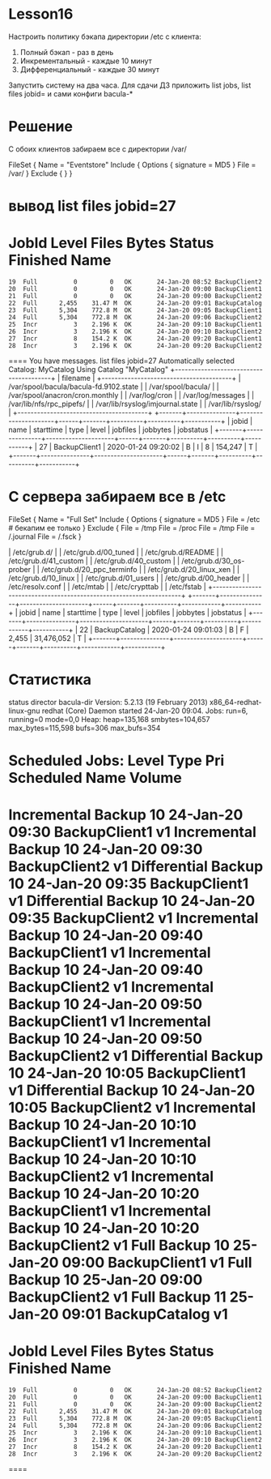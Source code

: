 # Lesson16
Настроить политику бэкапа директории /etc с клиента:
1) Полный бэкап - раз в день
2) Инкрементальный - каждые 10 минут
3) Дифференциальный - каждые 30 минут

Запустить систему на два часа. Для сдачи ДЗ приложить list jobs, list files jobid=<id>
и сами конфиги bacula-*
  
# Решение  
С обоих клиентов забираем все с директории /var/

FileSet {
  Name = "Eventstore"
  Include {
    Options {
      signature = MD5
    }
    File = /var/
  }
  Exclude {
  }
}
# вывод list files jobid=27

JobId  Level    Files      Bytes   Status   Finished        Name
====================================================================
    19  Full          0         0   OK       24-Jan-20 08:52 BackupClient2
    20  Full          0         0   OK       24-Jan-20 09:00 BackupClient1
    21  Full          0         0   OK       24-Jan-20 09:00 BackupClient2
    22  Full      2,455    31.47 M  OK       24-Jan-20 09:01 BackupCatalog
    23  Full      5,304    772.8 M  OK       24-Jan-20 09:05 BackupClient1
    24  Full      5,304    772.8 M  OK       24-Jan-20 09:06 BackupClient2
    25  Incr          3    2.196 K  OK       24-Jan-20 09:10 BackupClient1
    26  Incr          3    2.196 K  OK       24-Jan-20 09:10 BackupClient2
    27  Incr          8    154.2 K  OK       24-Jan-20 09:20 BackupClient1
    28  Incr          3    2.196 K  OK       24-Jan-20 09:20 BackupClient2

====
You have messages.
list files jobid=27
Automatically selected Catalog: MyCatalog
Using Catalog "MyCatalog"
+----------------------------------------+
| filename                               |
+----------------------------------------+
| /var/spool/bacula/bacula-fd.9102.state |
| /var/spool/bacula/                     |
| /var/spool/anacron/cron.monthly        |
| /var/log/cron                          |
| /var/log/messages                      |
| /var/lib/nfs/rpc_pipefs/               |
| /var/lib/rsyslog/imjournal.state       |
| /var/lib/rsyslog/                      |
+----------------------------------------+
+-------+---------------+---------------------+------+-------+----------+----------+-----------+
| jobid | name          | starttime           | type | level | jobfiles | jobbytes | jobstatus |
+-------+---------------+---------------------+------+-------+----------+----------+-----------+
|    27 | BackupClient1 | 2020-01-24 09:20:02 | B    | I     |        8 |  154,247 | T         |
+-------+---------------+---------------------+------+-------+----------+----------+-----------+



# C сервера забираем  все в /etc

FileSet {
  Name = "Full Set"
  Include {
    Options {
      signature = MD5
    }
    File = /etc  # бекапим ее только
  }
  Exclude {
        File = /tmp
    File = /proc
    File = /tmp
    File = /.journal
    File = /.fsck
  }

| /etc/grub.d/                                                       |
| /etc/grub.d/00_tuned                                               |
| /etc/grub.d/README                                                 |
| /etc/grub.d/41_custom                                              |
| /etc/grub.d/40_custom                                              |
| /etc/grub.d/30_os-prober                                           |
| /etc/grub.d/20_ppc_terminfo                                        |
| /etc/grub.d/20_linux_xen                                           |
| /etc/grub.d/10_linux                                               |
| /etc/grub.d/01_users                                               |
| /etc/grub.d/00_header                                              |
| /etc/resolv.conf                                                   |
| /etc/mtab                                                          |
| /etc/crypttab                                                      |
| /etc/fstab                                                         |
+--------------------------------------------------------------------+
+-------+---------------+---------------------+------+-------+----------+------------+-----------+
| jobid | name          | starttime           | type | level | jobfiles | jobbytes   | jobstatus |
+-------+---------------+---------------------+------+-------+----------+------------+-----------+
|    22 | BackupCatalog | 2020-01-24 09:01:03 | B    | F     |    2,455 | 31,476,052 | T         |
+-------+---------------+---------------------+------+-------+----------+------------+-----------+


# Статистика

status director
bacula-dir Version: 5.2.13 (19 February 2013) x86_64-redhat-linux-gnu redhat (Core)
Daemon started 24-Jan-20 09:04. Jobs: run=6, running=0 mode=0,0
 Heap: heap=135,168 smbytes=104,657 max_bytes=115,598 bufs=306 max_bufs=354

Scheduled Jobs:
Level          Type     Pri  Scheduled          Name               Volume
===================================================================================
Incremental    Backup    10  24-Jan-20 09:30    BackupClient1      v1
Incremental    Backup    10  24-Jan-20 09:30    BackupClient2      v1
Differential   Backup    10  24-Jan-20 09:35    BackupClient1      v1
Differential   Backup    10  24-Jan-20 09:35    BackupClient2      v1
Incremental    Backup    10  24-Jan-20 09:40    BackupClient1      v1
Incremental    Backup    10  24-Jan-20 09:40    BackupClient2      v1
Incremental    Backup    10  24-Jan-20 09:50    BackupClient1      v1
Incremental    Backup    10  24-Jan-20 09:50    BackupClient2      v1
Differential   Backup    10  24-Jan-20 10:05    BackupClient1      v1
Differential   Backup    10  24-Jan-20 10:05    BackupClient2      v1
Incremental    Backup    10  24-Jan-20 10:10    BackupClient1      v1
Incremental    Backup    10  24-Jan-20 10:10    BackupClient2      v1
Incremental    Backup    10  24-Jan-20 10:20    BackupClient1      v1
Incremental    Backup    10  24-Jan-20 10:20    BackupClient2      v1
Full           Backup    10  25-Jan-20 09:00    BackupClient1      v1
Full           Backup    10  25-Jan-20 09:00    BackupClient2      v1
Full           Backup    11  25-Jan-20 09:01    BackupCatalog      v1
====



 JobId  Level    Files      Bytes   Status   Finished        Name
====================================================================
    19  Full          0         0   OK       24-Jan-20 08:52 BackupClient2
    20  Full          0         0   OK       24-Jan-20 09:00 BackupClient1
    21  Full          0         0   OK       24-Jan-20 09:00 BackupClient2
    22  Full      2,455    31.47 M  OK       24-Jan-20 09:01 BackupCatalog
    23  Full      5,304    772.8 M  OK       24-Jan-20 09:05 BackupClient1
    24  Full      5,304    772.8 M  OK       24-Jan-20 09:06 BackupClient2
    25  Incr          3    2.196 K  OK       24-Jan-20 09:10 BackupClient1
    26  Incr          3    2.196 K  OK       24-Jan-20 09:10 BackupClient2
    27  Incr          8    154.2 K  OK       24-Jan-20 09:20 BackupClient1
    28  Incr          3    2.196 K  OK       24-Jan-20 09:20 BackupClient2

====




